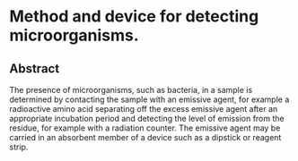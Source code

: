 # Method and device for detecting microorganisms.

## Abstract
The presence of microorganisms, such as bacteria, in a sample is determined by contacting the sample with an emissive agent, for example a radioactive amino acid separating off the excess emissive agent after an appropriate incubation period and detecting the level of emission from the residue, for example with a radiation counter. The emissive agent may be carried in an absorbent member of a device such as a dipstick or reagent strip.